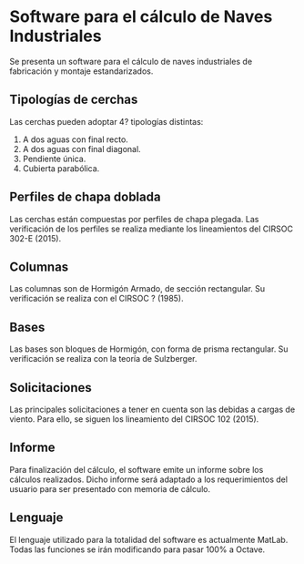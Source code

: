 # Software para el cálculo de Naves Industriales 

Se presenta un software para el cálculo de naves industriales de fabricación y montaje estandarizados.

## Tipologías de cerchas
Las cerchas pueden adoptar 4? tipologías distintas:
1) A dos aguas con final recto.
2) A dos aguas con final diagonal.
3) Pendiente única.
4) Cubierta parabólica.

## Perfiles de chapa doblada
Las cerchas están compuestas por perfiles de chapa plegada. Las verificación de los perfiles se realiza mediante los lineamientos del CIRSOC 302-E (2015).

## Columnas
Las columnas son de Hormigón Armado, de sección rectangular. Su verificación se realiza con el CIRSOC ? (1985).

## Bases
Las bases son bloques de Hormigón, con forma de prisma rectangular. Su verificación se realiza con la teoría de Sulzberger.

## Solicitaciones
Las principales solicitaciones a tener en cuenta son las debidas a cargas de viento. Para ello, se siguen los lineamiento del CIRSOC 102 (2015).

## Informe
Para finalización del cálculo, el software emite un informe sobre los cálculos realizados. Dicho informe será adaptado a los requerimientos del usuario para ser presentado con memoria de cálculo.

## Lenguaje
El lenguaje utilizado para la totalidad del software es actualmente MatLab. Todas las funciones se irán modificando para pasar 100% a Octave.

